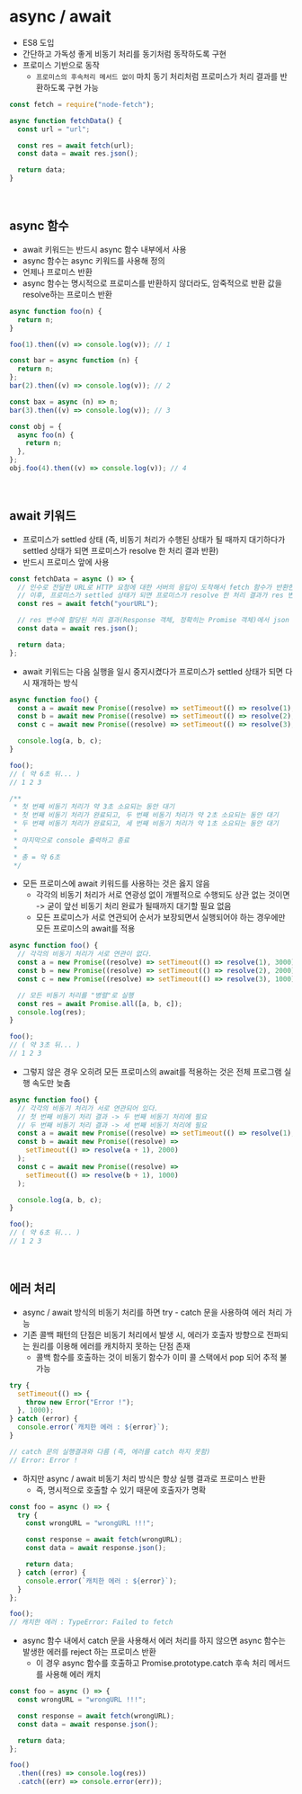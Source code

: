 # async / await

- ES8 도입
- 간단하고 가독성 좋게 비동기 처리를 동기처럼 동작하도록 구현
- 프로미스 기반으로 동작
  - `프로미스의 후속처리 메서드 없이` 마치 동기 처리처럼 프로미스가 처리 결과를 반환하도록 구현 가능

```js
const fetch = require("node-fetch");

async function fetchData() {
  const url = "url";

  const res = await fetch(url);
  const data = await res.json();

  return data;
}
```

<br />

## async 함수

- await 키워드는 반드시 async 함수 내부에서 사용
- async 함수는 async 키워드를 사용해 정의
- 언제나 프로미스 반환
- async 함수는 명시적으로 프로미스를 반환하지 않더라도, 암죽적으로 반환 값을 resolve하는 프로미스 반환

```js
async function foo(n) {
  return n;
}

foo(1).then((v) => console.log(v)); // 1

const bar = async function (n) {
  return n;
};
bar(2).then((v) => console.log(v)); // 2

const bax = async (n) => n;
bar(3).then((v) => console.log(v)); // 3

const obj = {
  async foo(n) {
    return n;
  },
};
obj.foo(4).then((v) => console.log(v)); // 4
```

<br />

## await 키워드

- 프로미스가 settled 상태 (즉, 비동기 처리가 수행된 상태가 될 때까지 대기하다가 settled 상태가 되면 프로미스가 resolve 한 처리 결과 반환)
- 반드시 프로미스 앞에 사용

```js
const fetchData = async () => {
  // 인수로 전달한 URL로 HTTP 요청에 대한 서버의 응답이 도착해서 fetch 함수가 반환한 프로미스가 settled 상태가 될 때까지 대기
  // 이후, 프로미스가 settled 상태가 되면 프로미스가 resolve 한 처리 결과가 res 변수에 할당
  const res = await fetch("yourURL");

  // res 변수에 할당된 처리 결과(Response 객체, 정확히는 Promise 객체)에서 json 메서드로 Response Body 값을 역직렬화해서 반환받음
  const data = await res.json();

  return data;
};
```

- await 키워드는 다음 실행을 일시 중지시켰다가 프로미스가 settled 상태가 되면 다시 재개하는 방식

```js
async function foo() {
  const a = await new Promise((resolve) => setTimeout(() => resolve(1), 3000));
  const b = await new Promise((resolve) => setTimeout(() => resolve(2), 2000));
  const c = await new Promise((resolve) => setTimeout(() => resolve(3), 1000));

  console.log(a, b, c);
}

foo();
// ( 약 6초 뒤... )
// 1 2 3

/**
 * 첫 번째 비동기 처리가 약 3초 소요되는 동안 대기
 * 첫 번째 비동기 처리가 완료되고, 두 번째 비동기 처리가 약 2초 소요되는 동안 대기
 * 두 번째 비동기 처리가 완료되고, 세 번째 비동기 처리가 약 1초 소요되는 동안 대기
 *
 * 마지막으로 console 출력하고 종료
 *
 * 총 = 약 6초
 */
```

- 모든 프로미스에 await 키워드를 사용하는 것은 옳지 않음
  - 각각의 비동기 처리가 서로 연광성 없이 개별적으로 수행되도 상관 없는 것이면 -> 굳이 앞선 비동기 처리 완료가 될때까지 대기할 필요 없음
  - 모든 프로미스가 서로 연관되어 순서가 보장되면서 실행되어야 하는 경우에만 모든 프로미스의 await를 적용

```js
async function foo() {
  // 각각의 비동기 처리가 서로 연관이 없다.
  const a = new Promise((resolve) => setTimeout(() => resolve(1), 3000));
  const b = new Promise((resolve) => setTimeout(() => resolve(2), 2000));
  const c = new Promise((resolve) => setTimeout(() => resolve(3), 1000));

  // 모든 비동기 처리를 "병렬"로 실행
  const res = await Promise.all([a, b, c]);
  console.log(res);
}

foo();
// ( 약 3초 뒤... )
// 1 2 3
```

- 그렇지 않은 경우 오히려 모든 프로미스의 await를 적용하는 것은 전체 프로그램 실행 속도만 늦춤

```js
async function foo() {
  // 각각의 비동기 처리가 서로 연관되어 있다.
  // 첫 번째 비동기 처리 결과 -> 두 번째 비동기 처리에 필요
  // 두 번째 비동기 처리 결과 -> 세 번째 비동기 처리에 필요
  const a = await new Promise((resolve) => setTimeout(() => resolve(1), 3000));
  const b = await new Promise((resolve) =>
    setTimeout(() => resolve(a + 1), 2000)
  );
  const c = await new Promise((resolve) =>
    setTimeout(() => resolve(b + 1), 1000)
  );

  console.log(a, b, c);
}

foo();
// ( 약 6초 뒤... )
// 1 2 3
```

<br />

## 에러 처리

- async / await 방식의 비동기 처리를 하면 try - catch 문을 사용하여 에러 처리 가능
- 기존 콜백 패턴의 단점은 비동기 처리에서 발생 시, 에러가 호출자 방향으로 전파되는 원리를 이용해 에러를 캐치하지 못하는 단점 존재
  - 콜백 함수를 호출하는 것이 비동기 함수가 이미 콜 스택에서 pop 되어 추적 불가능

```js
try {
  setTimeout(() => {
    throw new Error("Error !");
  }, 1000);
} catch (error) {
  console.error(`캐치한 에러 : ${error}`);
}

// catch 문의 실행결과와 다름 (즉, 에러를 catch 하지 못함)
// Error: Error !
```

- 하지만 async / await 비동기 처리 방식은 항상 실행 결과로 프로미스 반환
  - 즉, 명시적으로 호출할 수 있기 때문에 호출자가 명확

```js
const foo = async () => {
  try {
    const wrongURL = "wrongURL !!!";

    const response = await fetch(wrongURL);
    const data = await response.json();

    return data;
  } catch (error) {
    console.error(`캐치한 에러 : ${error}`);
  }
};

foo();
// 캐치한 에러 : TypeError: Failed to fetch
```

- async 함수 내에서 catch 문을 사용해서 에러 처리를 하지 않으면 async 함수는 발생한 에러를 reject 하는 프로미스 반환
  - 이 경우 async 함수를 호출하고 Promise.prototype.catch 후속 처리 메서드를 사용해 에러 캐치

```js
const foo = async () => {
  const wrongURL = "wrongURL !!!";

  const response = await fetch(wrongURL);
  const data = await response.json();

  return data;
};

foo()
  .then((res) => console.log(res))
  .catch((err) => console.error(err));
```
